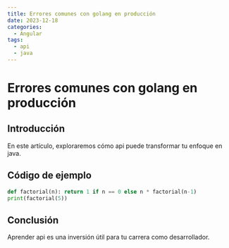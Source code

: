```yaml
---
title: Errores comunes con golang en producción
date: 2023-12-18
categories:
  - Angular
tags:
  - api
  - java
---
```


# Errores comunes con golang en producción

## Introducción

En este artículo, exploraremos cómo api puede transformar tu enfoque en java.

## Código de ejemplo

```python
def factorial(n): return 1 if n == 0 else n * factorial(n-1)
print(factorial(5))
```

## Conclusión

Aprender api es una inversión útil para tu carrera como desarrollador.